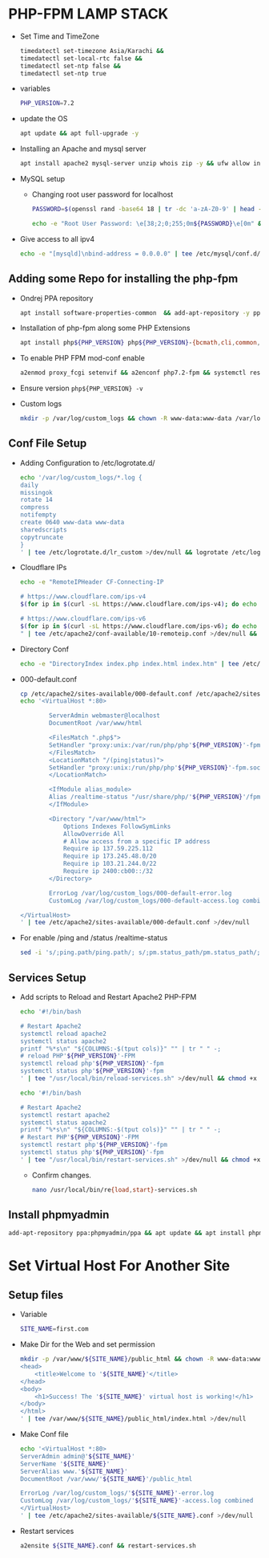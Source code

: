 # PHP-FPM LAMP STACK
- Set Time and TimeZone
    ```bash
    timedatectl set-timezone Asia/Karachi &&
    timedatectl set-local-rtc false &&
    timedatectl set-ntp false &&
    timedatectl set-ntp true
    ```
- variables
    ```bash
    PHP_VERSION=7.2
    ```
- update the OS
    ```bash
    apt update && apt full-upgrade -y
    ```

- Installing an Apache and mysql server

    ```bash
    apt install apache2 mysql-server unzip whois zip -y && ufw allow in "Apache" && ufw enable && ufw allow in "OpenSSH"  && echo "Check it in your browser: $(curl -s curl http://icanhazip.com)"
    ```

- MySQL setup
    - Changing root user password for localhost

        ```bash
        PASSWORD=$(openssl rand -base64 18 | tr -dc 'a-zA-Z0-9' | head -c 25) && echo -e "Root User Password: \e[38;2;0;255;0m${PASSWORD}\e[0m" && echo "ALTER USER 'root'@'localhost' IDENTIFIED WITH mysql_native_password BY '${PASSWORD}';" | mysql && mysql -u root -p$PASSWORD;
        ```

        ```bash
        echo -e "Root User Password: \e[38;2;0;255;0m${PASSWORD}\e[0m" && echo "CREATE USER 'root'@'%' IDENTIFIED WITH mysql_native_password BY '${PASSWORD}'; GRANT ALL PRIVILEGES ON * TO 'root'@'%'; FLUSH PRIVILEGES;" | mysql -u root -p$PASSWORD;
        ```

- Give access to all ipv4

    ```bash
    echo -e "[mysqld]\nbind-address = 0.0.0.0" | tee /etc/mysql/conf.d/custom.cnf > /dev/null && service mysql restart
    ```

## Adding some Repo for installing the php-fpm
- Ondrej PPA repository

    ```bash
    apt install software-properties-common  && add-apt-repository -y ppa:ondrej/php && apt update
    ```

- Installation of php-fpm along some PHP Extensions

    ```bash
    apt install php${PHP_VERSION} php${PHP_VERSION}-{bcmath,cli,common,curl,imagick,imap,intl,fpm,gd,json,ldap,mbstring,mysql,opcache,pdo,tidy,xml,xmlrpc,zip}
    ```

- To enable PHP FPM mod-conf enable

    ```bash
    a2enmod proxy_fcgi setenvif && a2enconf php7.2-fpm && systemctl restart apache2
    ```

- Ensure version
`php${PHP_VERSION} -v`

- Custom logs
    ```bash
    mkdir -p /var/log/custom_logs && chown -R www-data:www-data /var/log/custom_logs
    ```

## Conf File Setup
- Adding Configuration to /etc/logrotate.d/

    ```bash
    echo '/var/log/custom_logs/*.log {
    daily
    missingok
    rotate 14
    compress
    notifempty
    create 0640 www-data www-data
    sharedscripts
    copytruncate
    }
    ' | tee /etc/logrotate.d/lr_custom >/dev/null && logrotate /etc/logrotate.d/lr_custom
    ```

- Cloudflare IPs
    ```bash
    echo -e "RemoteIPHeader CF-Connecting-IP

    # https://www.cloudflare.com/ips-v4
    $(for ip in $(curl -sL https://www.cloudflare.com/ips-v4); do echo "RemoteIPTrustedProxy ${ip}"; done;)

    # https://www.cloudflare.com/ips-v6
    $(for ip in $(curl -sL https://www.cloudflare.com/ips-v6); do echo "RemoteIPTrustedProxy ${ip}"; done;)
    " | tee /etc/apache2/conf-available/10-remoteip.conf >/dev/null && a2enconf 10-remoteip && a2enmod remoteip
    ```

- Directory Conf
  ```bash
  echo -e "DirectoryIndex index.php index.html index.htm" | tee /etc/apache2/conf-available/dir.conf >/dev/null && a2enconf dir
  ```

- 000-default.conf

    ```bash
    cp /etc/apache2/sites-available/000-default.conf /etc/apache2/sites-available/000-default.conf.backup &&
    echo '<VirtualHost *:80>

            ServerAdmin webmaster@localhost
            DocumentRoot /var/www/html

            <FilesMatch ".php$">
            SetHandler "proxy:unix:/var/run/php/php'${PHP_VERSION}'-fpm.sock|fcgi://localhost/"
            </FilesMatch>
            <LocationMatch "/(ping|status)">
            SetHandler "proxy:unix:/run/php/php'${PHP_VERSION}'-fpm.sock|fcgi://localhost"
            </LocationMatch>

            <IfModule alias_module>
            Alias /realtime-status "/usr/share/php/'${PHP_VERSION}'/fpm/status.html"
            </IfModule>

            <Directory "/var/www/html">
                Options Indexes FollowSymLinks
                AllowOverride All
                # Allow access from a specific IP address
                Require ip 137.59.225.112
                Require ip 173.245.48.0/20
                Require ip 103.21.244.0/22
                Require ip 2400:cb00::/32
            </Directory>

            ErrorLog /var/log/custom_logs/000-default-error.log
            CustomLog /var/log/custom_logs/000-default-access.log combined

    </VirtualHost>
    ' | tee /etc/apache2/sites-available/000-default.conf >/dev/null
    ```

- For enable /ping and /status /realtime-status

    ```bash
    sed -i 's/;ping.path/ping.path/; s/;pm.status_path/pm.status_path/; s/^pm\.start_servers = .*/pm.start_servers = 10/; s/^pm\.min_spare_servers = .*/pm.min_spare_servers = 7/; s/^pm\.max_spare_servers = .*/pm.max_spare_servers = 10/' /etc/php/${PHP_VERSION}/fpm/pool.d/www.conf
    ```

## Services Setup
- Add scripts to Reload and Restart Apache2 PHP-FPM

    ```bash
    echo '#!/bin/bash

    # Restart Apache2
    systemctl reload apache2
    systemctl status apache2
    printf "%*s\n" "${COLUMNS:-$(tput cols)}" "" | tr " " -;
    # reload PHP'${PHP_VERSION}'-FPM
    systemctl reload php'${PHP_VERSION}'-fpm
    systemctl status php'${PHP_VERSION}'-fpm
    ' | tee "/usr/local/bin/reload-services.sh" >/dev/null && chmod +x "/usr/local/bin/reload-services.sh"

    echo '#!/bin/bash

    # Restart Apache2
    systemctl restart apache2
    systemctl status apache2
    printf "%*s\n" "${COLUMNS:-$(tput cols)}" "" | tr " " -;
    # Restart PHP'${PHP_VERSION}'-FPM
    systemctl restart php'${PHP_VERSION}'-fpm
    systemctl status php'${PHP_VERSION}'-fpm
    ' | tee "/usr/local/bin/restart-services.sh" >/dev/null && chmod +x "/usr/local/bin/restart-services.sh"
    ```
    - Confirm changes.

        ```bash
        nano /usr/local/bin/re{load,start}-services.sh
        ```




## Install phpmyadmin
```bash
add-apt-repository ppa:phpmyadmin/ppa && apt update && apt install phpmyadmin
```

# Set Virtual Host For Another Site
## Setup files
  - Variable
    ```bash
    SITE_NAME=first.com
    ```
  - Make Dir for the Web and set permission
    ```bash
    mkdir -p /var/www/${SITE_NAME}/public_html && chown -R www-data:www-data /var/www/${SITE_NAME}/public_html && echo '<html>
    <head>
        <title>Welcome to '${SITE_NAME}'</title>
    </head>
    <body>
        <h1>Success! The '${SITE_NAME}' virtual host is working!</h1>
    </body>
    </html>
    ' | tee /var/www/${SITE_NAME}/public_html/index.html >/dev/null
    ```

  - Make Conf file

    ```bash
    echo '<VirtualHost *:80>
    ServerAdmin admin@'${SITE_NAME}'
    ServerName '${SITE_NAME}'
    ServerAlias www.'${SITE_NAME}'
    DocumentRoot /var/www/'${SITE_NAME}'/public_html

    ErrorLog /var/log/custom_logs/'${SITE_NAME}'-error.log
    CustomLog /var/log/custom_logs/'${SITE_NAME}'-access.log combined
    </VirtualHost>
    ' | tee /etc/apache2/sites-available/${SITE_NAME}.conf >/dev/null
    ```

  - Restart services

    ```bash
    a2ensite ${SITE_NAME}.conf && restart-services.sh
    ```


